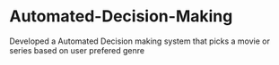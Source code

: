 # Automated-Decision-Making
Developed a Automated Decision making system that picks a movie or series based on user prefered genre
